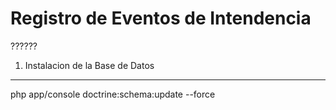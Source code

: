 Registro de Eventos de Intendencia
========================

??????

1) Instalacion de la Base de Datos
----------------------------------

php app/console doctrine:schema:update --force


